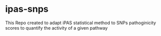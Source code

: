 # ipas-snps
This Repo created to adapt iPAS statistical method to SNPs pathoginicity scores to quantify the activity of a given pathway
